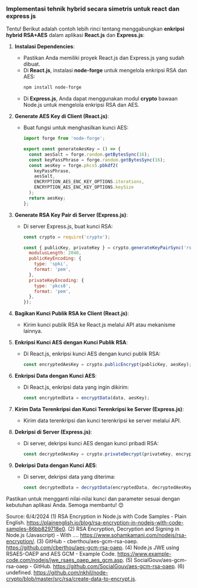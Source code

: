 ### Implementasi tehnik hybrid secara simetris untuk react dan express js


Tentu! Berikut adalah contoh lebih rinci tentang menggabungkan **enkripsi hybrid RSA+AES** dalam aplikasi **React.js** dan **Express.js**:

1. **Instalasi Dependencies**:
    - Pastikan Anda memiliki proyek React.js dan Express.js yang sudah dibuat.
    - Di **React.js**, instalasi **node-forge** untuk mengelola enkripsi RSA dan AES:
      ```bash
      npm install node-forge
      ```
    - Di **Express.js**, Anda dapat menggunakan modul **crypto** bawaan Node.js untuk mengelola enkripsi RSA dan AES.

2. **Generate AES Key di Client (React.js)**:
    - Buat fungsi untuk menghasilkan kunci AES:
      ```javascript
      import forge from 'node-forge';

      export const generateAesKey = () => {
        const aesSalt = forge.random.getBytesSync(16);
        const keyPassPhrase = forge.random.getBytesSync(16);
        const aesKey = forge.pkcs5.pbkdf2(
          keyPassPhrase,
          aesSalt,
          ENCRYPTION_AES_ENC_KEY_OPTIONS.iterations,
          ENCRYPTION_AES_ENC_KEY_OPTIONS.keySize
        );
        return aesKey;
      };
      ```

3. **Generate RSA Key Pair di Server (Express.js)**:
    - Di server Express.js, buat kunci RSA:
      ```javascript
      const crypto = require('crypto');

      const { publicKey, privateKey } = crypto.generateKeyPairSync('rsa', {
        modulusLength: 2048,
        publicKeyEncoding: {
          type: 'spki',
          format: 'pem',
        },
        privateKeyEncoding: {
          type: 'pkcs8',
          format: 'pem',
        },
      });
      ```

4. **Bagikan Kunci Publik RSA ke Client (React.js)**:
    - Kirim kunci publik RSA ke React.js melalui API atau mekanisme lainnya.

5. **Enkripsi Kunci AES dengan Kunci Publik RSA**:
    - Di React.js, enkripsi kunci AES dengan kunci publik RSA:
      ```javascript
      const encryptedAesKey = crypto.publicEncrypt(publicKey, aesKey);
      ```

6. **Enkripsi Data dengan Kunci AES**:
    - Di React.js, enkripsi data yang ingin dikirim:
      ```javascript
      const encryptedData = encryptData(data, aesKey);
      ```

7. **Kirim Data Terenkripsi dan Kunci Terenkripsi ke Server (Express.js)**:
    - Kirim data terenkripsi dan kunci terenkripsi ke server melalui API.

8. **Dekripsi di Server (Express.js)**:
    - Di server, dekripsi kunci AES dengan kunci pribadi RSA:
      ```javascript
      const decryptedAesKey = crypto.privateDecrypt(privateKey, encryptedAesKey);
      ```

9. **Dekripsi Data dengan Kunci AES**:
    - Di server, dekripsi data yang diterima:
      ```javascript
      const decryptedData = decryptData(encryptedData, decryptedAesKey);
      ```

Pastikan untuk mengganti nilai-nilai kunci dan parameter sesuai dengan kebutuhan aplikasi Anda. Semoga membantu! 😊

Source: 6/4/2024
(1) RSA Encryption in Node.js with Code Samples - Plain English. https://plainenglish.io/blog/rsa-encryption-in-nodejs-with-code-samples-86bb829718e0.
(2) RSA Encryption, Decryption and Signing in Node.js (Javascript) - With .... https://www.sohamkamani.com/nodejs/rsa-encryption/.
(3) GitHub - cberthou/aes-gcm-rsa-oaep. https://github.com/cberthou/aes-gcm-rsa-oaep.
(4) Node.js JWE using RSAES-OAEP and AES GCM - Example Code. https://www.example-code.com/nodejs/jwe_rsaes_oaep_aes_gcm.asp.
(5) SocialGouv/aes-gcm-rsa-oaep - GitHub. https://github.com/SocialGouv/aes-gcm-rsa-oaep.
(6) undefined. https://github.com/nkhil/node-crypto/blob/master/src/rsa/create-data-to-encrypt.js.

